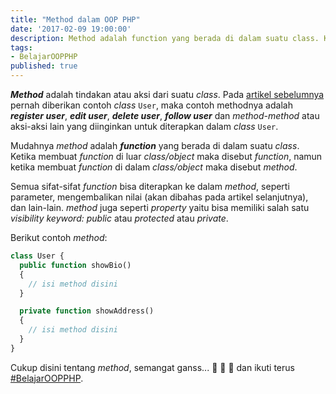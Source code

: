 ```yaml
---
title: "Method dalam OOP PHP"
date: '2017-02-09 19:00:00'
description: Method adalah function yang berada di dalam suatu class. Ketika membuat function di luar class/object maka disebut function, namun ketika membuat function di dalam class/object maka disebut method
tags:
- BelajarOOPPHP
published: true
---
```


**_Method_** adalah tindakan atau aksi dari suatu *class*. Pada <a href="{{ site.url }}/class-dan-property-dalam-oop-php/" target="_blank" title="artikel sebelumnya">artikel sebelumnya</a> pernah diberikan contoh *class* `User`, maka contoh methodnya adalah **_register user_**, **_edit user_**, **_delete user_**, **_follow user_** dan *method-method* atau aksi-aksi lain yang diinginkan untuk diterapkan dalam *class* `User`.

Mudahnya *method* adalah **_function_** yang berada di dalam suatu *class*. Ketika membuat *function* di luar *class/object* maka disebut *function*, namun ketika membuat *function* di dalam *class/object* maka disebut *method*. 

Semua sifat-sifat *function* bisa diterapkan ke dalam *method*, seperti parameter, mengembalikan nilai (akan dibahas pada artikel selanjutnya), dan lain-lain. *method* juga seperti *property* yaitu bisa memiliki salah satu *visibility keyword: public* atau *protected* atau *private*. 

Berikut contoh *method*:

```php
class User {
  public function showBio()
  {
  	// isi method disini
  }

  private function showAddress()
  {
  	// isi method disini
  }
}
```

Cukup disini tentang *method*, semangat ganss... :muscle: :muscle: :muscle: dan ikuti terus <a href="{{ site.url }}/tag/#BelajarOOPPHP" target="_blank" title="#BelajarOOPPHP">#BelajarOOPPHP</a>.